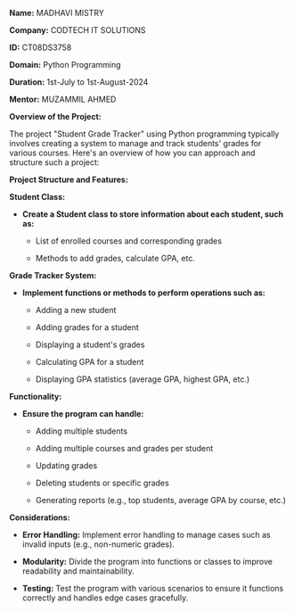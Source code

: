 **Name:** MADHAVI MISTRY

**Company:** CODTECH IT SOLUTIONS

**ID:** CT08DS3758

**Domain:** Python Programming

**Duration:** 1st-July to 1st-August-2024

**Mentor:** MUZAMMIL AHMED




**Overview of the Project:**

The project "Student Grade Tracker" using Python programming typically involves creating a system to manage and track students' grades for various courses. Here's an overview of how you can approach and structure such a project:

**Project Structure and Features:**

**Student Class:**

- **Create a Student class to store information about each student, such as:**

  - List of enrolled courses and corresponding grades

  - Methods to add grades, calculate GPA, etc.  
    
**Grade Tracker System:**

- **Implement functions or methods to perform operations such as:**
  
  - Adding a new student

  - Adding grades for a student

  - Displaying a student's grades

  - Calculating GPA for a student

  - Displaying GPA statistics (average GPA, highest GPA, etc.)

**Functionality:**

- **Ensure the program can handle:**
  
  - Adding multiple students

  - Adding multiple courses and grades per student

  - Updating grades

  - Deleting students or specific grades

  - Generating reports (e.g., top students, average GPA by course, etc.)

**Considerations:**

- **Error Handling:** Implement error handling to manage cases such as invalid inputs (e.g., non-numeric grades).

- **Modularity:** Divide the program into functions or classes to improve readability and maintainability.

- **Testing:** Test the program with various scenarios to ensure it functions correctly and handles edge cases gracefully.


